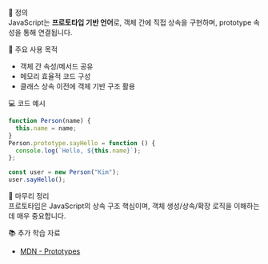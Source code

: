 📘 정의  
JavaScript는 **프로토타입 기반 언어**로, 객체 간에 직접 상속을 구현하며, prototype 속성을 통해 연결됩니다.

🎯 주요 사용 목적  
- 객체 간 속성/메서드 공유  
- 메모리 효율적 코드 구성  
- 클래스 상속 이전에 객체 기반 구조 활용

💻 코드 예시  
```js
function Person(name) {
  this.name = name;
}
Person.prototype.sayHello = function () {
  console.log(`Hello, ${this.name}`);
};

const user = new Person("Kim");
user.sayHello();
```

🧩 마무리 정리  
프로토타입은 JavaScript의 상속 구조 핵심이며, 객체 생성/상속/확장 로직을 이해하는 데 매우 중요합니다.

📚 추가 학습 자료  
- [MDN - Prototypes](https://developer.mozilla.org/ko/docs/Learn/JavaScript/Objects/Object_prototypes)
